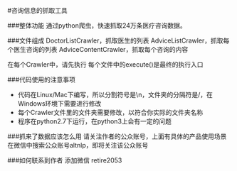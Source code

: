 #咨询信息的抓取工具

###整体功能
通过python爬虫，快速抓取24万条医疗咨询数据。

###文件组成
DoctorListCrawler，抓取医生的列表
AdviceListCrawler，抓取每个医生咨询的列表
AdviceContentCrawler，抓取每个咨询的内容

在每个Crawler中，请先执行
每个文件中的execute()是最终的执行入口

###代码使用的注意事项
* 代码在Linux/Mac下编写，所以分割符号是\n，文件夹的分隔符是/，在Windows环境下需要进行修改
* 每个Crawler文件里的文件夹需要修改，以符合你实际的文件夹名称
* 程序在python2.7下运行，在python3上会有一定的问题

###抓来了数据应该怎么用
请关注作者的公众账号，上面有具体的产品使用场景
在微信中搜索公众账号altnlp，即将关注该公众账号

###如何联系到作者
添加微信 retire2053
